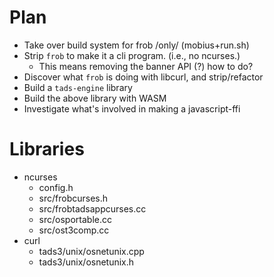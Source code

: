 
# Plan #

 * Take over build system for frob /only/ (mobius+run.sh)
 * Strip `frob` to make it a cli program. (i.e., no ncurses.)
   + This means removing the banner API (?) how to do?
 * Discover what `frob` is doing with libcurl, and strip/refactor
 * Build a `tads-engine` library
 * Build the above library with WASM
 * Investigate what's involved in making a javascript-ffi
 
# Libraries #

 * ncurses
   + config.h
   + src/frobcurses.h
   + src/frobtadsappcurses.cc
   + src/osportable.cc
   + src/ost3comp.cc
 * curl
   + tads3/unix/osnetunix.cpp
   + tads3/unix/osnetunix.h

